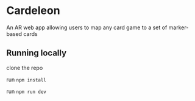 # Cardeleon

An AR web app allowing users to map any card game to a set of marker-based cards

## Running locally

clone the repo

run `npm install`

run `npm run dev`

